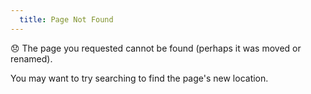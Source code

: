 ```yaml
---
  title: Page Not Found
---
```

😞 The page you requested cannot be found (perhaps it was moved or renamed).

You may want to try searching to find the page's new location.
